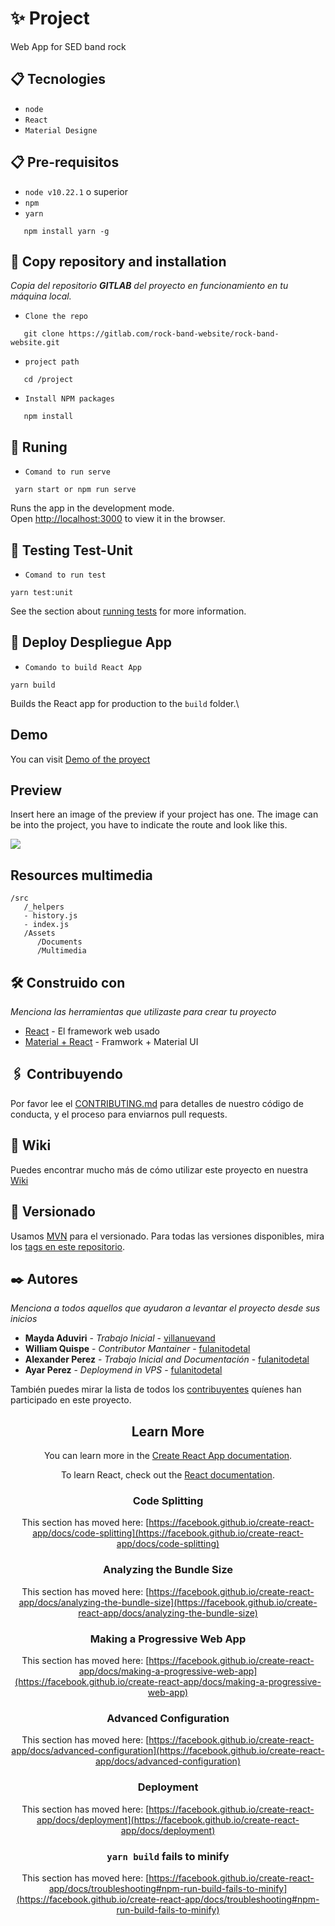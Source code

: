 
# ✨ Project

Web App for SED band rock

## 📋 Tecnologies
 - `node`
 - `React`
 - `Material Designe`
## 📋 Pre-requisitos
 - `node v10.22.1` o superior
 - `npm`
 - `yarn`
 ```
    npm install yarn -g
  ```
## 🔭 Copy repository and installation
_Copia del repositorio **GITLAB** del proyecto en funcionamiento en tu máquina local._
 - `Clone the repo`
 ```
    git clone https://gitlab.com/rock-band-website/rock-band-website.git
  ```
 - `project path`
 ```
    cd /project
 ```
 - `Install NPM packages`
 ```
    npm install
 ```
## 🔧 Runing
- `Comand to run serve`
```
 yarn start or npm run serve
```

Runs the app in the development mode.\
Open [http://localhost:3000](http://localhost:3000) to view it in the browser.

## 🤔 Testing **Test-Unit**
- `Comand to run test`
```
yarn test:unit
```
See the section about [running tests](https://facebook.github.io/create-react-app/docs/running-tests) for more information.

## 🚀 Deploy Despliegue App
- `Comando to build React App`
```
yarn build
```

Builds the React app for production to the `build` folder.\

## Demo
You can visit [Demo of the proyect](https://anabelisa.co/tips-para-hacer-un-buen-readme-md/)
## Preview
Insert here an image of the preview if your project has one. The image can be into the project, you have to indicate the route and look like this.

![](/rockweb.png)

## Resources multimedia

```
/src
   /_helpers
   - history.js
   - index.js
   /Assets
      /Documents
      /Multimedia
```
## 🛠️ Construido con

_Menciona las herramientas que utilizaste para crear tu proyecto_

* [React](https://reactjs.org/docs/getting-started.html) - El framework web usado
* [Material + React](https://material-ui.com/getting-started/installation/) - Framwork + Material UI

## 🖇️ Contribuyendo

Por favor lee el [CONTRIBUTING.md](https://gist.github.com/villanuevand/xxxxxx) para detalles de nuestro código de conducta, y el proceso para enviarnos pull requests.

## 📖 Wiki

Puedes encontrar mucho más de cómo utilizar este proyecto en nuestra [Wiki](https://github.com/tu/proyecto/wiki)

## 📌 Versionado

Usamos [MVN](http://semver.org/) para el versionado. Para todas las versiones disponibles, mira los [tags en este repositorio](https://github.com/tu/proyecto/tags).

## ✒️ Autores

_Menciona a todos aquellos que ayudaron a levantar el proyecto desde sus inicios_

* **Mayda Aduviri** - *Trabajo Inicial* - [villanuevand](https://github.com/villanuevand)
* **William Quispe** - *Contributor Mantainer* - [fulanitodetal](#fulanito-de-tal)
* **Alexander Perez** - *Trabajo Inicial and Documentación* - [fulanitodetal](#fulanito-de-tal)
* **Ayar Perez** - *Deploymend in VPS* - [fulanitodetal](#fulanito-de-tal)

También puedes mirar la lista de todos los [contribuyentes](https://github.com/your/project/contributors) quíenes han participado en este proyecto. 


<div align="center">

## Learn More

You can learn more in the [Create React App documentation](https://facebook.github.io/create-react-app/docs/getting-started).

To learn React, check out the [React documentation](https://reactjs.org/).

### Code Splitting

This section has moved here: [https://facebook.github.io/create-react-app/docs/code-splitting](https://facebook.github.io/create-react-app/docs/code-splitting)

### Analyzing the Bundle Size

This section has moved here: [https://facebook.github.io/create-react-app/docs/analyzing-the-bundle-size](https://facebook.github.io/create-react-app/docs/analyzing-the-bundle-size)

### Making a Progressive Web App

This section has moved here: [https://facebook.github.io/create-react-app/docs/making-a-progressive-web-app](https://facebook.github.io/create-react-app/docs/making-a-progressive-web-app)

### Advanced Configuration

This section has moved here: [https://facebook.github.io/create-react-app/docs/advanced-configuration](https://facebook.github.io/create-react-app/docs/advanced-configuration)

### Deployment

This section has moved here: [https://facebook.github.io/create-react-app/docs/deployment](https://facebook.github.io/create-react-app/docs/deployment)

### `yarn build` fails to minify

This section has moved here: [https://facebook.github.io/create-react-app/docs/troubleshooting#npm-run-build-fails-to-minify](https://facebook.github.io/create-react-app/docs/troubleshooting#npm-run-build-fails-to-minify)
</div>
